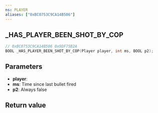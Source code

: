 ```yaml
---
ns: PLAYER
aliases: ["0xBC0753C9CA14B506"]
---
```

## _HAS_PLAYER_BEEN_SHOT_BY_COP

```c
// 0xBC0753C9CA14B506 0x9DF75B2A
BOOL _HAS_PLAYER_BEEN_SHOT_BY_COP(Player player, int ms, BOOL p2);
```

## Parameters
* **player**: 
* **ms**: Time since last bullet fired
* **p2**: Always false

## Return value
